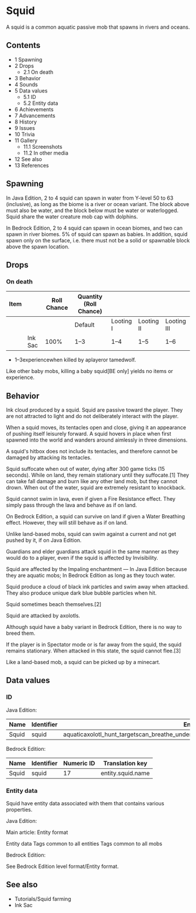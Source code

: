 # Squid
A squid is a common aquatic passive mob that spawns in rivers and oceans.

## Contents
- 1 Spawning
- 2 Drops
	- 2.1 On death
- 3 Behavior
- 4 Sounds
- 5 Data values
	- 5.1 ID
	- 5.2 Entity data
- 6 Achievements
- 7 Advancements
- 8 History
- 9 Issues
- 10 Trivia
- 11 Gallery
	- 11.1 Screenshots
	- 11.2 In other media
- 12 See also
- 13 References

## Spawning
In Java Edition, 2 to 4 squid can spawn in water from Y-level 50 to 63 (inclusive), as long as the biome is a river or ocean variant. The block above must also be water, and the block below must be water or waterlogged. Squid share the water creature mob cap with dolphins.

In Bedrock Edition, 2 to 4 squid can spawn in ocean biomes, and two can spawn in river biomes. 5% of squid can spawn as babies. In addition, squid spawn only on the surface, i.e. there must not be a solid or spawnable block above the spawn location.

## Drops
### On death
| Item |         | Roll Chance | Quantity (Roll Chance) |           |            |             |
|------|---------|-------------|------------------------|-----------|------------|-------------|
|      |         |             | Default                | Looting I | Looting II | Looting III |
|      | Ink Sac | 100%        | 1–3                    | 1–4       | 1–5        | 1–6         |

- 1–3experiencewhen killed by aplayeror tamedwolf.

Like other baby mobs, killing a baby squid‌[BE  only] yields no items or experience.

## Behavior
Ink cloud produced by a squid.
Squid are passive toward the player. They are not attracted to light and do not deliberately interact with the player.

When a squid moves, its tentacles open and close, giving it an appearance of pushing itself leisurely forward. A squid hovers in place when first spawned into the world and wanders around aimlessly in three dimensions.

A squid's hitbox does not include its tentacles, and therefore cannot be damaged by attacking its tentacles.

Squid suffocate when out of water, dying after 300 game ticks (15 seconds). While on land, they remain stationary until they suffocate.[1] They can take fall damage and burn like any other land mob, but they cannot drown. When out of the water, squid are extremely resistant to knockback.

Squid cannot swim in lava, even if given a Fire Resistance effect. They simply pass through the lava and behave as if on land.

On Bedrock Edition, a squid can survive on land if given a Water Breathing effect. However, they will still behave as if on land.

Unlike land-based mobs, squid can swim against a current and not get pushed by it, if on Java Edition.

Guardians and elder guardians attack squid in the same manner as they would do to a player, even if the squid is affected by Invisibility. 

Squid are affected by the Impaling enchantment — In Java Edition because they are aquatic mobs; In Bedrock Edition as long as they touch water.

Squid produce a cloud of black ink particles and swim away when attacked. They also produce unique dark blue bubble particles when hit.  

Squid sometimes beach themselves.[2]

Squid are attacked by axolotls.

Although squid have a baby variant in Bedrock Edition, there is no way to breed them.

If the player is in Spectator mode or is far away from the squid, the squid remains stationary. When attacked in this state, the squid cannot flee.[3]

Like a land-based mob, a squid can be picked up by a minecart.

## Data values
### ID
Java Edition:

| Name  | Identifier | Entity tags                                                                                     | Translation key        |
|-------|------------|-------------------------------------------------------------------------------------------------|------------------------|
| Squid | squid      | aquaticaxolotl_hunt_targetscan_breathe_under_waternot_scary_for_pufferfishsensitive_to_impaling | entity.minecraft.squid |

Bedrock Edition:

| Name  | Identifier | Numeric ID | Translation key   |
|-------|------------|------------|-------------------|
| Squid | squid      | 17         | entity.squid.name |

### Entity data
Squid have entity data associated with them that contains various properties.

Java Edition:

Main article: Entity format

 Entity data
Tags common to all entities
Tags common to all mobs

Bedrock Edition:

See Bedrock Edition level format/Entity format.
## See also
- Tutorials/Squid farming
- Ink Sac

